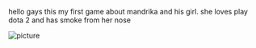 hello gays this my first game about mandrika and his girl. she loves play dota 2 and has smoke from her nose



![picture](https://icatcare.org/app/uploads/2018/07/Thinking-of-getting-a-cat.png)

